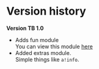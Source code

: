 # Version history
**Version TB 1.0**  
- Adds fun module  
  You can view this module [here](https://docs.acebotdc.ga/features/#fun)  
- Added extras module.  
  Simple things like `a!info`.